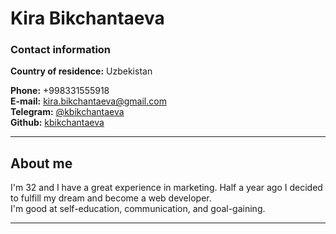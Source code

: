 # Kira Bikchantaeva

### Contact information

**Country of residence:** Uzbekistan

**Phone:** +998331555918<br>
**E-mail:** kira.bikchantaeva@gmail.com<br>
**Telegram:** [@kbikchantaeva](https://t.me/kbikchantaeva)<br>
**Github:** [kbikchantaeva](https://github.com/kbikchantaeva)

---

## About me

I'm 32 and I have a great experience in marketing. Half a year ago I decided to fulfill my dream and become a web developer.<br>
I'm good at self-education, communication, and goal-gaining.

---
